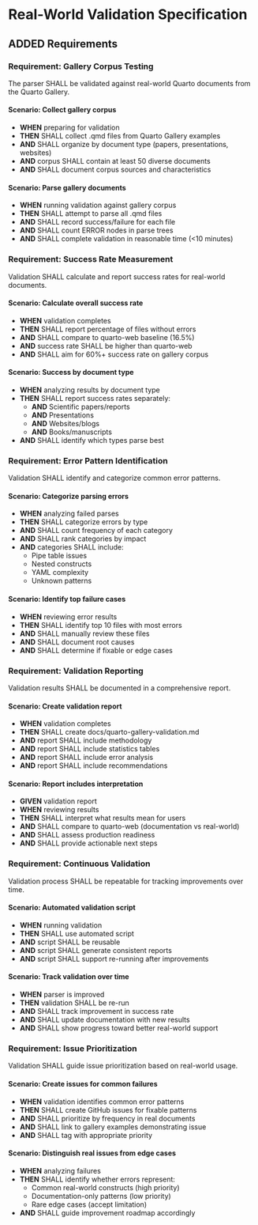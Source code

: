 # Real-World Validation Specification

## ADDED Requirements

### Requirement: Gallery Corpus Testing
The parser SHALL be validated against real-world Quarto documents from the Quarto Gallery.

#### Scenario: Collect gallery corpus
- **WHEN** preparing for validation
- **THEN** SHALL collect .qmd files from Quarto Gallery examples
- **AND** SHALL organize by document type (papers, presentations, websites)
- **AND** corpus SHALL contain at least 50 diverse documents
- **AND** SHALL document corpus sources and characteristics

#### Scenario: Parse gallery documents
- **WHEN** running validation against gallery corpus
- **THEN** SHALL attempt to parse all .qmd files
- **AND** SHALL record success/failure for each file
- **AND** SHALL count ERROR nodes in parse trees
- **AND** SHALL complete validation in reasonable time (<10 minutes)

### Requirement: Success Rate Measurement
Validation SHALL calculate and report success rates for real-world documents.

#### Scenario: Calculate overall success rate
- **WHEN** validation completes
- **THEN** SHALL report percentage of files without errors
- **AND** SHALL compare to quarto-web baseline (16.5%)
- **AND** success rate SHALL be higher than quarto-web
- **AND** SHALL aim for 60%+ success rate on gallery corpus

#### Scenario: Success by document type
- **WHEN** analyzing results by document type
- **THEN** SHALL report success rates separately:
  - **AND** Scientific papers/reports
  - **AND** Presentations
  - **AND** Websites/blogs
  - **AND** Books/manuscripts
- **AND** SHALL identify which types parse best

### Requirement: Error Pattern Identification
Validation SHALL identify and categorize common error patterns.

#### Scenario: Categorize parsing errors
- **WHEN** analyzing failed parses
- **THEN** SHALL categorize errors by type
- **AND** SHALL count frequency of each category
- **AND** SHALL rank categories by impact
- **AND** categories SHALL include:
  - Pipe table issues
  - Nested constructs
  - YAML complexity
  - Unknown patterns

#### Scenario: Identify top failure cases
- **WHEN** reviewing error results
- **THEN** SHALL identify top 10 files with most errors
- **AND** SHALL manually review these files
- **AND** SHALL document root causes
- **AND** SHALL determine if fixable or edge cases

### Requirement: Validation Reporting
Validation results SHALL be documented in a comprehensive report.

#### Scenario: Create validation report
- **WHEN** validation completes
- **THEN** SHALL create docs/quarto-gallery-validation.md
- **AND** report SHALL include methodology
- **AND** report SHALL include statistics tables
- **AND** report SHALL include error analysis
- **AND** report SHALL include recommendations

#### Scenario: Report includes interpretation
- **GIVEN** validation report
- **WHEN** reviewing results
- **THEN** SHALL interpret what results mean for users
- **AND** SHALL compare to quarto-web (documentation vs real-world)
- **AND** SHALL assess production readiness
- **AND** SHALL provide actionable next steps

### Requirement: Continuous Validation
Validation process SHALL be repeatable for tracking improvements over time.

#### Scenario: Automated validation script
- **WHEN** running validation
- **THEN** SHALL use automated script
- **AND** script SHALL be reusable
- **AND** script SHALL generate consistent reports
- **AND** script SHALL support re-running after improvements

#### Scenario: Track validation over time
- **WHEN** parser is improved
- **THEN** validation SHALL be re-run
- **AND** SHALL track improvement in success rate
- **AND** SHALL update documentation with new results
- **AND** SHALL show progress toward better real-world support

### Requirement: Issue Prioritization
Validation SHALL guide issue prioritization based on real-world usage.

#### Scenario: Create issues for common failures
- **WHEN** validation identifies common error patterns
- **THEN** SHALL create GitHub issues for fixable patterns
- **AND** SHALL prioritize by frequency in real documents
- **AND** SHALL link to gallery examples demonstrating issue
- **AND** SHALL tag with appropriate priority

#### Scenario: Distinguish real issues from edge cases
- **WHEN** analyzing failures
- **THEN** SHALL identify whether errors represent:
  - Common real-world constructs (high priority)
  - Documentation-only patterns (low priority)
  - Rare edge cases (accept limitation)
- **AND** SHALL guide improvement roadmap accordingly
